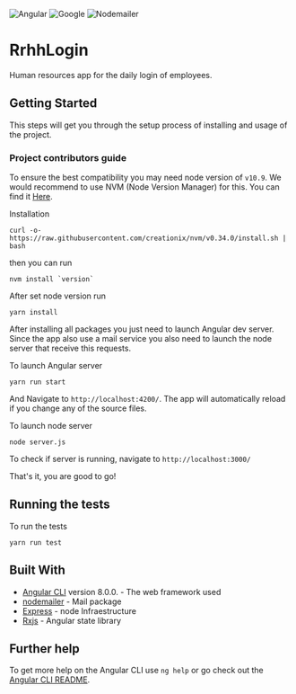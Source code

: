 ![Angular](https://coryrylan.com/assets/images/posts/types/angular.svg) ![Google](https://avatars3.githubusercontent.com/u/16785467?s=200&v=4)
![Nodemailer](https://avatars2.githubusercontent.com/u/16486629?s=400&v=4)

# RrhhLogin

Human resources app for the daily login of employees.

## Getting Started

This steps will get you through the setup process of installing and usage of the project.

### Project contributors guide

To ensure the best compatibility you may need node version of `v10.9`. We would recommend to use NVM (Node Version Manager) for this. You can find it [Here](https://github.com/creationix/nvm).

Installation

```
curl -o- https://raw.githubusercontent.com/creationix/nvm/v0.34.0/install.sh | bash
```

then you can run

```
nvm install `version`
```

After set node version run

```
yarn install
```

After installing all packages you just need to launch Angular dev server. Since the app also use a mail service you also need to launch the node server that receive
this requests.

To launch Angular server

```
yarn run start
```

And Navigate to `http://localhost:4200/`. The app will automatically reload if you change any of the source files.

To launch node server

```
node server.js
```

To check if server is running, navigate to `http://localhost:3000/`

That's it, you are good to go!

## Running the tests

To run the tests

```
yarn run test
```

## Built With

- [Angular CLI](https://github.com/angular/angular-cli) version 8.0.0. - The web framework used
- [nodemailer](https://nodemailer.com/about/) - Mail package
- [Express](https://expressjs.com/es/) - node Infraestructure
- [Rxjs](https://angular.io/guide/rx-library) - Angular state library

## Further help

To get more help on the Angular CLI use `ng help` or go check out the [Angular CLI README](https://github.com/angular/angular-cli/blob/master/README.md).
